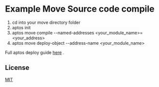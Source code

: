 # Example Move Source code compile

1. cd into your move directory folder
2. aptos init
3. aptos move compile --named-addresses <your_module_name>=<your_address>
4. aptos move deploy-object --address-name <your_module_name>

Full aptos deploy guide [here](https://aptos.dev/en/build/smart-contracts/deployment) .

## License

[MIT](https://choosealicense.com/licenses/mit/)
